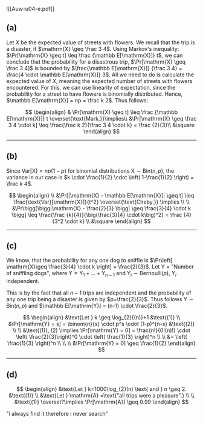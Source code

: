 ![[Auw-u04-e.pdf]]

## (a)
Let $X$ be the expected value of streets with flowers. We recall that the trip is a disaster, if $\mathrm{X} \geq \frac 3 4$. Using Markov's inequality: $\Pr[\mathrm{X} \geq t] \leq \frac {\mathbb E[\mathrm{X}]} t$, we can conclude that the probability for a disastrous trip, $\Pr[\mathrm{X} \geq \frac 3 4]$ is bounded by $\frac{\mathbb E[\mathrm{X}]} {\frac 3 4} = \frac{4 \cdot \mathbb E[\mathrm{X}]} 3$. All we need to do is calculate the expected value of $X$, meaning the expected number of streets with flowers encountered. For this, we can use linearity of expectation, since the probability for a street to have flowers is binomially distributed. Hence, $\mathbb E[\mathrm{X}] = np = \frac k 2$.
Thus follows:

$$
\begin{align}
& \Pr[\mathrm{X} \geq t] \leq \frac {\mathbb E[\mathrm{X}]} t \overset{\text{Mark.}}\implies\\
&\Pr[\mathrm{X} \geq \frac 3 4 \cdot k] \leq \frac{\frac k 2}{\frac 3 4 \cdot k} = \frac {2}{3}\\
&\square
\end{align}
$$

___
## (b)
Since $\text{Var}[\mathrm{X}]= np (1-p)$ for binomial distributions $\mathrm{X} \sim \mathrm{Bin}(n, p)$, the variance in our case is $k \cdot \frac{1}{2} \cdot \left( 1-\frac{1}{2} \right) = \frac k 4$.

$$
\begin{align} \\
&\Pr[|\mathrm{X} - \mathbb E[\mathrm{X}]| \geq t] \leq \frac{\text{Var}[\mathrm{X}]}{t^2} \overset{\text{Cheby.}} \implies \\ \\
&\Pr\bigg[\bigg|\mathrm{X} - \frac{2}{3} \bigg| \geq \frac{3}{4} \cdot k \bigg] \leq \frac{\frac {k}{4}}{\big(\frac{3}{4} \cdot k\big)^2} = \frac {4}{3^2 \cdot k} \\
&\square
\end{align}
$$

___
## (c)
We know, that the probability for any one dog to sniffle is $\Pr\left[ \mathrm{X}\geq \frac{3}{4} \cdot k \right] = \frac{2}{3}$. $\text{Let Y = "Number of sniffling dogs"}$, where $\mathrm{Y} = \mathrm{Y}_{1} + \dots + \mathrm{Y}_{n-1}$ and $\mathrm{Y}_{i} \sim \mathrm{Bernoulli}(p),\ \mathrm{Y}_{i}\text{ independent}$.

This is by the fact that all $n-1$ trips are independent and the probability of any one trip being a disaster is given by $p=\frac{2}{3}$. Thus follows $\mathrm{Y} \sim \text{Bin}(n, p)$ and $\mathbb E[\mathrm{Y}] = (n-1) \cdot \frac{2}{3}$.




$$
\begin{align}
&\text{Let } k \geq \log_{2}{(n)}+1 &\text{(1)} \\
&\Pr[\mathrm{Y} = s] = \binom{n}{s} \cdot p^s \cdot (1-p)^{n-s} &\text{(2)} \\
 \\
&\text{(1)}, (2) \implies \Pr[\mathrm{Y} = 0] = \frac{n!}{0!(n)!} \cdot \left( \frac{2}{3}\right)^0 \cdot \left( \frac{1}{3} \right)^n \\ \\
&= \left( \frac{1}{3} \right)^n
 \\
 \\
 \\
&\Pr[\mathrm{Y} = 0] \geq \frac{1}{2}
\end{align}
$$


___
## (d)


$$
\begin{align}
&\text{Let } k=1000\log_{2}(n) \text{ and } n \geq 2. &\text{(1)} \\
&\text{Let } \mathrm{A} =\text{"all trips were a pleasure".} \\ \\
&\text{(1)} \overset?\implies \Pr[\mathrm{A}] \geq 0.99
\end{align}
$$






"i always find it therefore i never search"

